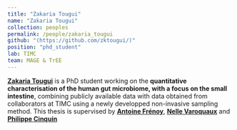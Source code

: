 ```yaml
---
title: "Zakaria Tougui"
name: "Zakaria Tougui"
collection: peoples
permalink: /people/zakaria_tougui
github: "(https://github.com/zktougui/)"
position: "phd_student"
lab: TIMC
team: MAGE & TrEE
---
```


**[Zakaria Tougui](https://www.timc.fr/zakaria-tougui)** is a PhD student working on the **quantitative characterisation of the human gut microbiome, with a focus on the small intestine**, combining publicly available data with data obtained from collaborators at TIMC using a newly developped non-invasive sampling method. This thesis is supervised by **[Antoine Frénoy](https://www.timc.fr/antoine-frenoy)**, **[Nelle Varoquaux](https://www.timc.fr/nelle-varoquaux)** and **[Philippe Cinquin](https://www.timc.fr/philippe-cinquin)**
